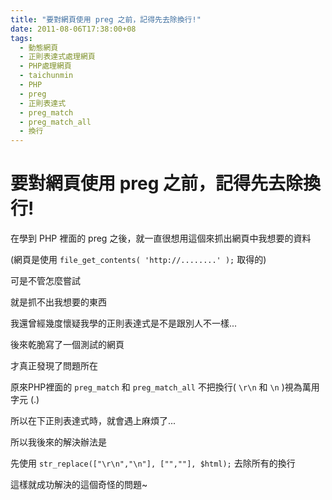 ```yaml
---
title: "要對網頁使用 preg 之前，記得先去除換行!"
date: 2011-08-06T17:38:00+08
tags:
  - 動態網頁
  - 正則表達式處理網頁
  - PHP處理網頁
  - taichunmin
  - PHP
  - preg
  - 正則表達式
  - preg_match
  - preg_match_all
  - 換行
---
```

# 要對網頁使用 preg 之前，記得先去除換行!

在學到 PHP 裡面的 preg 之後，就一直很想用這個來抓出網頁中我想要的資料

(網頁是使用 `file_get_contents( 'http://........' );` 取得的)

可是不管怎麼嘗試

就是抓不出我想要的東西

我還曾經幾度懷疑我學的正則表達式是不是跟別人不一樣...

後來乾脆寫了一個測試的網頁

才真正發現了問題所在

原來PHP裡面的 `preg_match` 和 `preg_match_all` 不把換行( `\r\n` 和 `\n` )視為萬用字元 (.)

所以在下正則表達式時，就會遇上麻煩了...

所以我後來的解決辦法是

先使用 `str_replace(["\r\n","\n"], ["",""], $html);` 去除所有的換行

這樣就成功解決的這個奇怪的問題~
